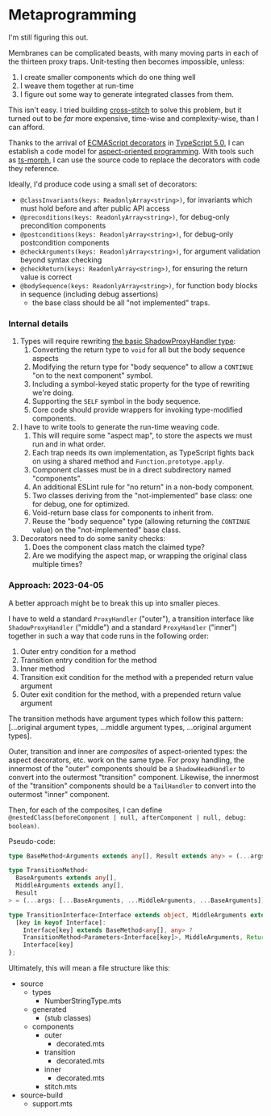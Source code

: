 # Metaprogramming

I'm still figuring this out.

Membranes can be complicated beasts, with many moving parts in each of the thirteen proxy traps.  Unit-testing then becomes impossible, unless:

1. I create smaller components which do one thing well
1. I weave them together at run-time
1. I figure out some way to generate integrated classes from them.

This isn't easy.  I tried building [cross-stitch](https://github.com/ajvincent/cross-stitch) to solve this problem, but it turned out to be _far_ more expensive, time-wise and complexity-wise, than I can afford.

Thanks to the arrival of [ECMAScript decorators](https://github.com/tc39/proposal-decorators) in [TypeScript 5.0](https://devblogs.microsoft.com/typescript/announcing-typescript-5-0/), I can establish a code model for [aspect-oriented programming](https://en.wikipedia.org/wiki/Aspect-oriented_programming).  With tools such as [ts-morph](https://ts-morph.com), I can use the source code to replace the decorators with code they reference.

Ideally, I'd produce code using a small set of decorators:

- `@classInvariants(keys: ReadonlyArray<string>)`, for invariants which must hold before and after public API access
- `@preconditions(keys: ReadonlyArray<string>)`, for debug-only precondition components
- `@postconditions(keys: ReadonlyArray<string>)`, for debug-only postcondition components
- `@checkArguments(keys: ReadonlyArray<string>)`, for argument validation beyond syntax checking
- `@checkReturn(keys: ReadonlyArray<string>)`, for ensuring the return value is correct
- `@bodySequence(keys: ReadonlyArray<string>)`, for function body blocks in sequence (including debug assertions)
  - the base class should be all "not implemented" traps.

### Internal details

1. Types will require rewriting [the basic ShadowProxyHandler type](../_03_shadowproxyhandler/source/ShadowProxyHandler.mts):
   1. Converting the return type to `void` for all but the body sequence aspects
   2. Modifying the return type for "body sequence" to allow a `CONTINUE` "on to the next component" symbol.
   3. Including a symbol-keyed static property for the type of rewriting we're doing.
   4. Supporting the `SELF` symbol in the body sequence.
   5. Core code should provide wrappers for invoking type-modified components.
2. I have to write tools to generate the run-time weaving code.
   1. This will require some "aspect map", to store the aspects we must run and in what order.
   2. Each trap needs its own implementation, as TypeScript fights back on using a shared method and `Function.prototype.apply`.
   3. Component classes must be in a direct subdirectory named "components".
   4. An additional ESLint rule for "no return" in a non-body component.
   5. Two classes deriving from the "not-implemented" base class: one for debug, one for optimized.
   6. Void-return base class for components to inherit from.
   7. Reuse the "body sequence" type (allowing returning the `CONTINUE` value) on the "not-implemented" base class.
3. Decorators need to do some sanity checks:
   1. Does the component class match the claimed type?
   2. Are we modifying the aspect map, or wrapping the original class multiple times?

### Approach: 2023-04-05

A better approach might be to break this up into smaller pieces.

I have to weld a standard `ProxyHandler` ("outer"), a transition interface like `ShadowProxyHandler` ("middle") and a standard `ProxyHandler` ("inner") together in such a way that code runs in the following order:

1. Outer entry condition for a method
2. Transition entry condition for the method
3. Inner method
4. Transition exit condition for the method with a prepended return value argument
5. Outer exit condition for the method, with a prepended return value argument

The transition methods have argument types which follow this pattern: [...original argument types, ...middle argument types, ...original argument types].

Outer, transition and inner are _composites_ of aspect-oriented types: the aspect decorators, etc. work on the same type.  For proxy handling, the innermost of the "outer" components should be a `ShadowHeadHandler` to convert into the outermost "transition" component.  Likewise, the innermost of the "transition" components should be a `TailHandler` to convert into the outermost "inner" component.

Then, for each of the composites, I can define `@nestedClass(beforeComponent | null, afterComponent | null, debug: boolean)`.

Pseudo-code:

```typescript
type BaseMethod<Arguments extends any[], Result extends any> = (...args: Arguments) => Result;

type TransitionMethod<
  BaseArguments extends any[],
  MiddleArguments extends any[],
  Result
> = (...args: [...BaseArguments, ...MiddleArguments, ...BaseArguments]) => Result;

type TransitionInterface<Interface extends object, MiddleArguments extends any[]> = {
  [key in keyof Interface]:
    Interface[key] extends BaseMethod<any[], any> ?
    TransitionMethod<Parameters<Interface[key]>, MiddleArguments, ReturnType<Interface[key]>> :
    Interface[key]
};
```

Ultimately, this will mean a file structure like this:

- source
  - types
    - NumberStringType.mts
  - generated
    - (stub classes)
  - components
    - outer
      - decorated.mts
    - transition
      - decorated.mts
    - inner
      - decorated.mts
    - stitch.mts
- source-build
  - support.mts
